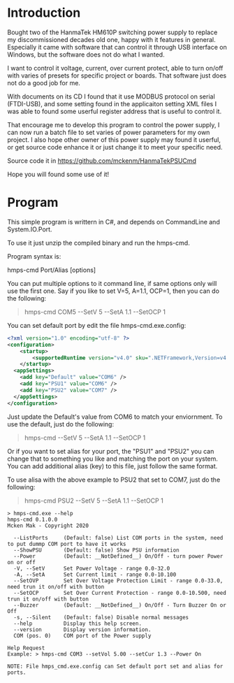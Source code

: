 ﻿# Introduction
Bought two of the HanmaTek HM610P switching power supply to replace my discommissioned decades old one,
happy with it features in general. Especially it came with software that can control it through USB interface on Windows, but 
the software does not do what I wanted.  

I want to control it voltage, current, over current protect, able to turn on/off with varies of presets for
specific project or boards.  That software just does not do a good job for me.  

With documents on its CD I found that it use MODBUS protocol on serial (FTDI-USB), and some setting found
in the applicaiton setting XML files I was able to found some userful register address that is useful to control it.  

That encourage me to develop this program to control the power supply, I can now run a batch file to set varies of
power parameters for my own project.  I also hope other owner of this power supply may found it userful, or get
source code enhance it or just change it to meet your specific need.

Source code it in https://github.com/mckenm/HanmaTekPSUCmd 

Hope you will found some use of it!


# Program
This simple program is writtern in C#, and depends on CommandLine and System.IO.Port.

To use it just unzip the compiled binary and run the hmps-cmd.

Program syntax is:

hmps-cmd Port/Alias [options]

You can put multiple options to it command line, if same options only will use the first one.  Say if you like to set V=5, A=1.1, OCP=1, then you can do the following:

>hmps-cmd COM5 --SetV 5 --SetA 1.1 --SetOCP 1

You can set default port by edit the file hmps-cmd.exe.config:
```XML
<?xml version="1.0" encoding="utf-8" ?>
<configuration>
    <startup> 
        <supportedRuntime version="v4.0" sku=".NETFramework,Version=v4.7.2" />
    </startup>
  <appSettings>
    <add key="Default" value="COM6" />
    <add key="PSU1" value="COM6" />
    <add key="PSU2" value="COM7" />
  </appSettings>
</configuration>
```
Just update the Default's value from COM6 to match your enviornment. To use the default, just do the following:  
> hmps-cmd --SetV 5 --SetA 1.1 --SetOCP 1


Or if you want to set alias for your port, the "PSU1" and "PSU2" you can change that to something you like and matching the port on your system.
You can add additional alias (key) to this file, just follow the same format.

To use alisa with the above example to PSU2 that set to COM7, just do the following:  
>hmps-cmd PSU2 --SetV 5 --SetA 1.1 --SetOCP 1



```
> hmps-cmd.exe --help
hmps-cmd 0.1.0.0
Mcken Mak - Copyright 2020

  --ListPorts     (Default: false) List COM ports in the system, need to put dummp COM port to have it works
  --ShowPSU       (Default: false) Show PSU information
  --Power         (Default: __NotDefined__) On/Off - turn power Power on or off
  -V, --SetV      Set Power Voltage - range 0.0-32.0
  -A, --SetA      Set Current limit - range 0.0-10.100
  --SetOVP        Set Over Voltage Protection Limit - range 0.0-33.0, need trun it on/off with button
  --SetOCP        Set Over Current Protection - range 0.0-10.500, need trun it on/off with button
  --Buzzer        (Default: __NotDefined__) On/Off - Turn Buzzer On or Off
  -s, --Silent    (Default: false) Disable normal messages
  --help          Display this help screen.
  --version       Display version information.
  COM (pos. 0)    COM port of the Power supply

Help Request
Example: > hmps-cmd COM3 --setVol 5.00 --setCur 1.3 --Power On

NOTE: File hmps_cmd.exe.config can Set default port set and alias for ports.
```
